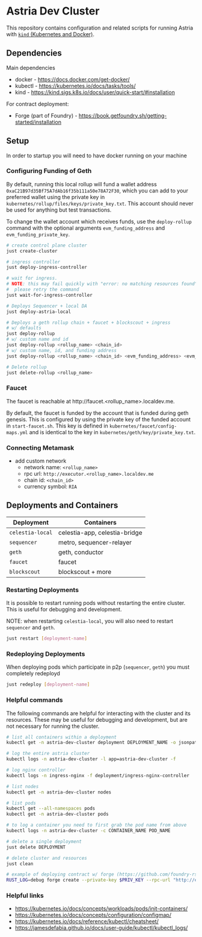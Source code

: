 # Astria Dev Cluster

This repository contains configuration and related scripts for running Astria with [`kind` (Kubernetes and Docker)](https://kind.sigs.k8s.io/).

## Dependencies

Main dependencies

* docker - https://docs.docker.com/get-docker/
* kubectl - https://kubernetes.io/docs/tasks/tools/
* kind - https://kind.sigs.k8s.io/docs/user/quick-start/#installation

For contract deployment:

* Forge (part of Foundry) - https://book.getfoundry.sh/getting-started/installation

## Setup

In order to startup you will need to have docker running on your machine

### Configuring Funding of Geth

By default, running this local rollup will fund a wallet address `0xaC21B97d35Bf75A7dAb16f35b111a50e78A72F30`, which you can add to your preferred wallet using the private key in `kubernetes/rollup/files/keys/private_key.txt`. This account should never be used for anything but test transactions.

To change the wallet account which receives funds, use the `deploy-rollup` command with the optional arguments `evm_funding_address` and `evm_funding_private_key`.

```bash
# create control plane cluster
just create-cluster

# ingress controller
just deploy-ingress-controller

# wait for ingress.
# NOTE: this may fail quickly with "error: no matching resources found".
#  please retry the command
just wait-for-ingress-controller

# Deploys Sequencer + local DA
just deploy-astria-local

# Deploys a geth rollup chain + faucet + blockscout + ingress
# w/ defaults
just deploy-rollup
# w/ custom name and id
just deploy-rollup <rollup_name> <chain_id>
# w/ custom name, id, and funding address
just deploy-rollup <rollup_name> <chain_id> <evm_funding_address> <evm_funding_private_key>

# Delete rollup
just delete-rollup <rollup_name>
```

### Faucet

The faucet is reachable at http://faucet.<rollup_name>.localdev.me.

By default, the faucet is funded by the account that is funded during geth genesis. This is configured by using the private key of the funded account in `start-faucet.sh`. This key is defined in `kubernetes/faucet/config-maps.yml` and is identical to the key in `kubernetes/geth/key/private_key.txt`.

### Connecting Metamask

* add custom network
    * network name: `<rollup_name>`
    * rpc url: `http://executor.<rollup_name>.localdev.me`
    * chain id: `<chain_id>`
    * currency symbol: `RIA`

## Deployments and Containers

| Deployment       | Containers                    |
|------------------|-------------------------------|
| `celestia-local` | celestia-app, celestia-bridge |
| `sequencer`      | metro, sequencer-relayer      |
| `geth`           | geth, conductor               |
| `faucet`         | faucet                        |
| `blockscout`     | blockscout + more             |

### Restarting Deployments

It is possible to restart running pods without restarting the entire cluster. This is useful for debugging and development.

NOTE: when restarting `celestia-local`, you will also need to restart `sequencer` and `geth`.

```bash
just restart [deployment-name]
```

### Redeploying Deployments

When deploying pods which participate in p2p (`sequencer`, `geth`) you must completely redeployd

```bash
just redeploy [deployment-name]
```

### Helpful commands

The following commands are helpful for interacting with the cluster and its resources. These may be useful for debugging and development, but are not necessary for running the cluster.

```bash
# list all containers within a deployment
kubectl get -n astria-dev-cluster deployment DEPLOYMENT_NAME -o jsonpath='{.spec.template.spec.containers[*].name}'

# log the entire astria cluster
kubectl logs -n astria-dev-cluster -l app=astria-dev-cluster -f

# log nginx controller
kubectl logs -n ingress-nginx -f deployment/ingress-nginx-controller

# list nodes
kubectl get -n astria-dev-cluster nodes

# list pods
kubectl get --all-namespaces pods
kubectl get -n astria-dev-cluster pods

# to log a container you need to first grab the pod name from above
kubectl logs -n astria-dev-cluster -c CONTAINER_NAME POD_NAME

# delete a single deployment
just delete DEPLOYMENT

# delete cluster and resources
just clean

# example of deploying contract w/ forge (https://github.com/foundry-rs/foundry)
RUST_LOG=debug forge create --private-key $PRIV_KEY --rpc-url "http://executor.astria.localdev.me" src/Storage.sol:Storage
```

### Helpful links

* https://kubernetes.io/docs/concepts/workloads/pods/init-containers/
* https://kubernetes.io/docs/concepts/configuration/configmap/
* https://kubernetes.io/docs/reference/kubectl/cheatsheet/
* https://jamesdefabia.github.io/docs/user-guide/kubectl/kubectl_logs/
